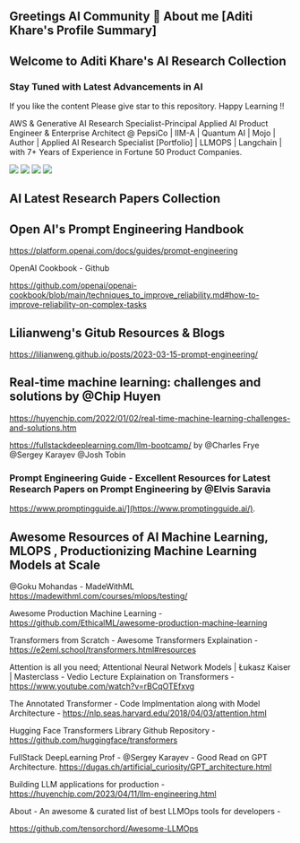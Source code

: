 
## Greetings AI Community 👋 About me [Aditi Khare's Profile Summary] 

## Welcome to Aditi Khare's AI Research Collection ##
### Stay Tuned with Latest Advancements in AI ###
If you like the content Please give star to this repository. Happy Learning !!

AWS & Generative AI Research Specialist-Principal Applied AI Product Engineer & Enterprise Architect @ PepsiCo | IIM-A | Quantum AI | Mojo | Author | Applied AI Research Specialist [Portfolio] | LLMOPS | Langchain |
with 7+ Years of Experience in Fortune 50 Product Companies.

[<img src="https://img.shields.io/badge/LinkedIn-0077B5?style=for-the-badge&logo=linkedin&logoColor=white">](<https://www.linkedin.com/in/aditi-khare-5840977b/>)
[<img src="https://img.shields.io/badge/Twitter-1DA1F2?style=for-the-badge&logo=twitter&logoColor=white">](<https://twitter.com/AditiKh32506701/>)
[<img src="https://img.shields.io/badge/Gmail-D14836?style=for-the-badge&logo=gmail&logoColor=white">](<aditikhare007@gmail.com>)
[<img src="https://img.shields.io/badge/Medium-12100E?style=for-the-badge&logo=medium&logoColor=white">](<https://medium.com/@aditikhare007>)

## AI Latest Research Papers Collection ### 


## Open AI's Prompt Engineering Handbook ##

https://platform.openai.com/docs/guides/prompt-engineering

OpenAI Cookbook - Github

https://github.com/openai/openai-cookbook/blob/main/techniques_to_improve_reliability.md#how-to-improve-reliability-on-complex-tasks

## Lilianweng's Gitub Resources & Blogs ##
https://lilianweng.github.io/posts/2023-03-15-prompt-engineering/

## Real-time machine learning: challenges and solutions by @Chip Huyen ## 

https://huyenchip.com/2022/01/02/real-time-machine-learning-challenges-and-solutions.htm

https://fullstackdeeplearning.com/llm-bootcamp/ by @Charles Frye @Sergey Karayev @Josh Tobin

### Prompt Engineering Guide - Excellent Resources for Latest Research Papers on Prompt Engineering by @Elvis Saravia ###
https://www.promptingguide.ai/](https://www.promptingguide.ai/).

## Awesome Resources of AI Machine Learning, MLOPS , Productionizing Machine Learning Models at Scale ##

@Goku Mohandas - MadeWithML
https://madewithml.com/courses/mlops/testing/

Awesome Production Machine Learning - 
https://github.com/EthicalML/awesome-production-machine-learning

Transformers from Scratch - Awesome Transformers Explaination -
https://e2eml.school/transformers.html#resources

Attention is all you need; Attentional Neural Network Models | Łukasz Kaiser | Masterclass -
Vedio Lecture Explaination on Transformers - https://www.youtube.com/watch?v=rBCqOTEfxvg

The Annotated Transformer - Code Implmentation along with Model Architecture -
https://nlp.seas.harvard.edu/2018/04/03/attention.html

Hugging Face Transformers Library Github Repository -
https://github.com/huggingface/transformers

FullStack DeepLearning Prof - @Sergey Karayev - Good Read on GPT Architecture.
https://dugas.ch/artificial_curiosity/GPT_architecture.html

Building LLM applications for production - 
https://huyenchip.com/2023/04/11/llm-engineering.html

About - An awesome & curated list of best LLMOps tools for developers -

https://github.com/tensorchord/Awesome-LLMOps



